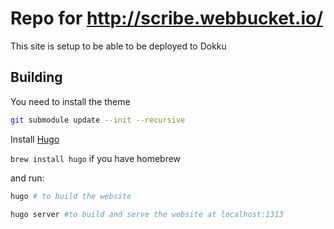 # Repo for http://scribe.webbucket.io/

This site is setup to be able to be deployed to Dokku

## Building

You need to install the theme
```sh
git submodule update --init --recursive
```


Install [Hugo](https://gohugo.io/)

`brew install hugo`  if you have homebrew

 and run:

```sh
hugo # to build the website

hugo server #to build and serve the website at localhost:1313
```


